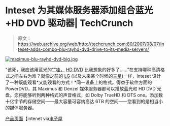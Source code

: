 # Inteset 为其媒体服务器添加组合蓝光+HD DVD 驱动器| TechCrunch

> 原文：<https://web.archive.org/web/http://techcrunch.com:80/2007/08/07/inteset-adds-combo-blu-rayhd-dvd-drive-to-its-media-servers/>

[![maximus-blu-rayhd-dvd-big.jpg](img/296717bd382991d2dc8d189697d3d183.png)](https://web.archive.org/web/20160422062019/http://old.crunchgear.com/wp-content/uploads/maximus-blu-rayhd-dvd-big.jpg "maximus-blu-rayhd-dvd-big.jpg")

"该死，我应该用蓝光的["“哇，](https://web.archive.org/web/20160422062019/http://crunchgear.com/category/blu-ray/) [HD DVD](https://web.archive.org/web/20160422062019/http://crunchgear.com/category/hd-dvd/) 比我想象的好多了……”在支持哪种高清格式之间左右为难？就像之前的 [LG](https://web.archive.org/web/20160422062019/http://crunchgear.com/2007/01/21/lg-super-multi-blue-hd-up-for-order/) (以及未来某个时候的[三星](https://web.archive.org/web/20160422062019/http://crunchgear.com/2007/07/05/samsung-blu-ray-hd-dvd-player-to-support-both-formats-special-features/))一样，Inteset 设计了一种既能观看*又能观看的方式！*同一设备上的格式。得益于软件方面的 PowerDVD，其 Maximus 和 Denzel 媒体服务器都可以播放蓝光和 HD DVD 光盘。您将能够听到两种格式的声音格式，如 Dolby TrueHD 和 DTS one。添加数十亿字节的存储空间——最大容量可容纳高达 6TB 的空间——您看到的是相当小的媒体服务器。

[产品页面](https://web.archive.org/web/20160422062019/http://www.inteset.com/cnsmr/products/TCD00-Si/)【intenet via[电子屋](https://web.archive.org/web/20160422062019/http://www.electronichouse.com/article/inteset_media_servers_let_you_pick_both_hd_dvd_and_blu_ray_for_safekeeping/C157)